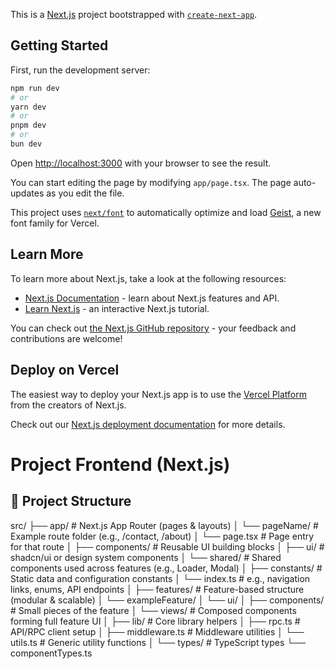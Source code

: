 This is a [Next.js](https://nextjs.org) project bootstrapped with [`create-next-app`](https://nextjs.org/docs/app/api-reference/cli/create-next-app).

## Getting Started

First, run the development server:

```bash
npm run dev
# or
yarn dev
# or
pnpm dev
# or
bun dev
```

Open [http://localhost:3000](http://localhost:3000) with your browser to see the result.

You can start editing the page by modifying `app/page.tsx`. The page auto-updates as you edit the file.

This project uses [`next/font`](https://nextjs.org/docs/app/building-your-application/optimizing/fonts) to automatically optimize and load [Geist](https://vercel.com/font), a new font family for Vercel.

## Learn More

To learn more about Next.js, take a look at the following resources:

- [Next.js Documentation](https://nextjs.org/docs) - learn about Next.js features and API.
- [Learn Next.js](https://nextjs.org/learn) - an interactive Next.js tutorial.

You can check out [the Next.js GitHub repository](https://github.com/vercel/next.js) - your feedback and contributions are welcome!

## Deploy on Vercel

The easiest way to deploy your Next.js app is to use the [Vercel Platform](https://vercel.com/new?utm_medium=default-template&filter=next.js&utm_source=create-next-app&utm_campaign=create-next-app-readme) from the creators of Next.js.

Check out our [Next.js deployment documentation](https://nextjs.org/docs/app/building-your-application/deploying) for more details.







# Project Frontend (Next.js)

## 📂 Project Structure



src/
├── app/                 # Next.js App Router (pages & layouts)
│   └── pageName/        # Example route folder (e.g., /contact, /about)
│       └── page.tsx     # Page entry for that route
│
├── components/          # Reusable UI building blocks
│   ├── ui/              # shadcn/ui or design system components
│   └── shared/          # Shared components used across features (e.g., Loader, Modal)
│
├── constants/           # Static data and configuration constants
│   └── index.ts         # e.g., navigation links, enums, API endpoints
│
├── features/            # Feature-based structure (modular & scalable)
│   └── exampleFeature/
│       └── ui/
│           ├── components/  # Small pieces of the feature
│           └── views/       # Composed components forming full feature UI
│
├── lib/                 # Core library helpers
│   ├── rpc.ts           # API/RPC client setup
│   ├── middleware.ts    # Middleware utilities
│   └── utils.ts         # Generic utility functions
│
└── types/               # TypeScript types
    └── componentTypes.ts

